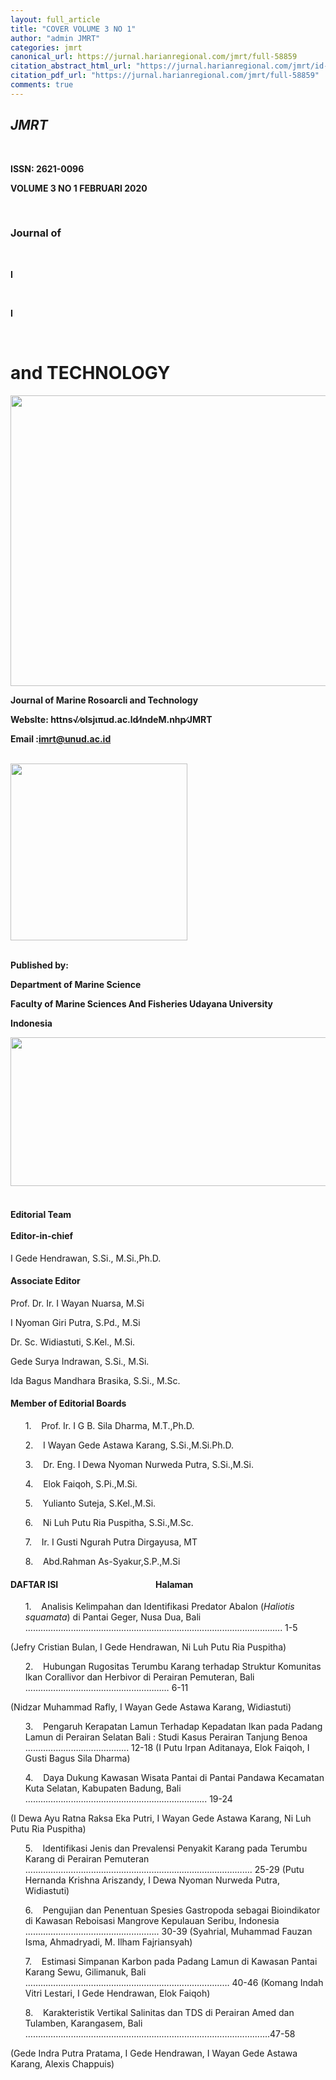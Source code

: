 ```yaml
---
layout: full_article
title: "COVER VOLUME 3 NO 1"
author: "admin JMRT"
categories: jmrt
canonical_url: https://jurnal.harianregional.com/jmrt/full-58859 
citation_abstract_html_url: "https://jurnal.harianregional.com/jmrt/id-58859"
citation_pdf_url: "https://jurnal.harianregional.com/jmrt/full-58859"  
comments: true
---
```


<div><a name="caption1"></a>
<h2><a name="bookmark0"></a><span class="font3" style="font-weight:bold;font-style:italic;"><a name="bookmark1"></a>JMRT</span></h2>
</div><br clear="all">
<div>
<p><span class="font1" style="font-weight:bold;">ISSN: 2621-0096</span></p>
<p><span class="font8" style="font-weight:bold;">VOLUME 3 NO 1 FEBRUARI 2020</span></p>
</div><br clear="all">
<h3><a name="bookmark2"></a><span class="font7" style="font-weight:bold;"><a name="bookmark3"></a>Journal of</span></h3>
<div>
</div><br clear="all">
<div>
<p><span class="font6" style="font-weight:bold;">I</span></p>
</div><br clear="all">
<div>
<p><span class="font6" style="font-weight:bold;">I</span></p>
</div><br clear="all"><a name="caption2"></a>
<h1><a name="bookmark4"></a><span class="font5" style="font-weight:bold;"><a name="bookmark5"></a>and TECHNOLOGY</span></h1>
<div><img src="https://jurnal.harianregional.com/media/58859-1.jpg" alt="" style="width:389pt;height:349pt;">
<p><span class="font0" style="font-weight:bold;">Journal of Marine Rosoarcli and Technology</span></p>
<p><span class="font0" style="font-weight:bold;">Webslte: httns√∕olsjιπud.ac.ld∕lndeM.nhp∕JMRT</span></p>
<p><span class="font0" style="font-weight:bold;">Email :</span><a href="mailto:imrt@unud.ac.id"><span class="font0" style="font-weight:bold;">imrt@unud.ac.id</span></a></p>
</div><br clear="all">
<div><img src="https://jurnal.harianregional.com/media/58859-2.jpg" alt="" style="width:212pt;height:212pt;">
</div><br clear="all">
<div>
<p><span class="font2" style="font-weight:bold;">Published by:</span></p>
<p><span class="font6" style="font-weight:bold;">Department of Marine Science</span></p>
<p><span class="font6" style="font-weight:bold;">Faculty of Marine Sciences And Fisheries Udayana University</span></p>
<p><span class="font6" style="font-weight:bold;">Indonesia</span></p><img src="https://jurnal.harianregional.com/media/58859-3.jpg" alt="" style="width:434pt;height:179pt;">
</div><br clear="all">
<h4><a name="bookmark6"></a><span class="font9" style="font-weight:bold;"><a name="bookmark7"></a>Editorial Team</span><br><br><span class="font9" style="font-weight:bold;"><a name="bookmark8"></a>Editor-in-chief</span></h4>
<p><span class="font9">I Gede Hendrawan, S.Si., M.Si.,Ph.D.</span></p>
<h4><a name="bookmark9"></a><span class="font9" style="font-weight:bold;"><a name="bookmark10"></a>Associate Editor</span></h4>
<p><span class="font9">Prof. Dr. Ir. I Wayan Nuarsa, M.Si</span></p>
<p><span class="font9">I Nyoman Giri Putra, S.Pd., M.Si</span></p>
<p><span class="font9">Dr. Sc. Widiastuti, S.Kel., M.Si.</span></p>
<p><span class="font9">Gede Surya Indrawan, S.Si., M.Si.</span></p>
<p><span class="font9">Ida Bagus Mandhara Brasika, S.Si., M.Sc.</span></p>
<h4><a name="bookmark11"></a><span class="font9" style="font-weight:bold;"><a name="bookmark12"></a>Member of Editorial Boards</span></h4>
<ul style="list-style:none;"><li>
<p><span class="font9">1. &nbsp;&nbsp;&nbsp;Prof. Ir. I G B. Sila Dharma, M.T.,Ph.D.</span></p></li>
<li>
<p><span class="font9">2. &nbsp;&nbsp;&nbsp;I Wayan Gede Astawa Karang, S.Si.,M.Si.Ph.D.</span></p></li>
<li>
<p><span class="font9">3. &nbsp;&nbsp;&nbsp;Dr. Eng. I Dewa Nyoman Nurweda Putra, S.Si.,M.Si.</span></p></li>
<li>
<p><span class="font9">4. &nbsp;&nbsp;&nbsp;Elok Faiqoh, S.Pi.,M.Si.</span></p></li>
<li>
<p><span class="font9">5. &nbsp;&nbsp;&nbsp;Yulianto Suteja, S.Kel.,M.Si.</span></p></li>
<li>
<p><span class="font9">6. &nbsp;&nbsp;&nbsp;Ni Luh Putu Ria Puspitha, S.Si.,M.Sc.</span></p></li>
<li>
<p><span class="font9">7. &nbsp;&nbsp;&nbsp;Ir. I Gusti Ngurah Putra Dirgayusa, MT</span></p></li>
<li>
<p><span class="font9">8. &nbsp;&nbsp;&nbsp;Abd.Rahman As-Syakur,S.P.,M.Si</span></p></li></ul>
<h4><a name="bookmark13"></a><span class="font9" style="font-weight:bold;"><a name="bookmark14"></a>DAFTAR ISI &nbsp;&nbsp;&nbsp;&nbsp;&nbsp;&nbsp;&nbsp;&nbsp;&nbsp;&nbsp;&nbsp;&nbsp;&nbsp;&nbsp;&nbsp;&nbsp;&nbsp;&nbsp;&nbsp;&nbsp;&nbsp;&nbsp;&nbsp;&nbsp;&nbsp;&nbsp;&nbsp;&nbsp;&nbsp;&nbsp;&nbsp;&nbsp;&nbsp;&nbsp;&nbsp;&nbsp;&nbsp;&nbsp;&nbsp;&nbsp;&nbsp;&nbsp;&nbsp;&nbsp;&nbsp;&nbsp;Halaman</span></h4>
<ul style="list-style:none;"><li>
<p><span class="font9">1. &nbsp;&nbsp;&nbsp;Analisis Kelimpahan dan Identifikasi Predator Abalon (</span><span class="font9" style="font-style:italic;">Haliotis squamata</span><span class="font9">) di Pantai Geger, Nusa Dua, Bali …………………………........................................................................ 1-5</span></p></li></ul>
<p><span class="font9">(Jefry Cristian Bulan, I Gede Hendrawan, Ni Luh Putu Ria Puspitha)</span></p>
<ul style="list-style:none;"><li>
<p><span class="font9">2. &nbsp;&nbsp;&nbsp;Hubungan Rugositas Terumbu Karang terhadap Struktur Komunitas Ikan Corallivor dan Herbivor di Perairan Pemuteran, Bali ………………………………………………… 6-11</span></p></li></ul>
<p><span class="font4">(</span><span class="font9">Nidzar Muhammad Rafly, I Wayan Gede Astawa Karang, Widiastuti)</span></p>
<ul style="list-style:none;"><li>
<p><span class="font9">3. &nbsp;&nbsp;&nbsp;Pengaruh Kerapatan Lamun Terhadap Kepadatan Ikan pada Padang Lamun di Perairan Selatan Bali : Studi Kasus Perairan Tanjung Benoa ………………………...……….. 12-18 (I Putu Irpan Aditanaya, Elok Faiqoh, I Gusti Bagus Sila Dharma)</span></p></li>
<li>
<p><span class="font9">4. &nbsp;&nbsp;&nbsp;Daya Dukung Kawasan Wisata Pantai di Pantai Pandawa Kecamatan Kuta Selatan, Kabupaten Badung, Bali ……………………………………………………………... 19-24</span></p></li></ul>
<p><span class="font9">(I Dewa Ayu Ratna Raksa Eka Putri, I Wayan Gede Astawa Karang, Ni Luh Putu Ria Puspitha)</span></p>
<ul style="list-style:none;"><li>
<p><span class="font9">5. &nbsp;&nbsp;&nbsp;Identifikasi Jenis dan Prevalensi Penyakit Karang pada Terumbu Karang di Perairan Pemuteran …………..…………………………………………………………………. 25-29 (Putu Hernanda Krishna Ariszandy, I Dewa Nyoman Nurweda Putra, Widiastuti)</span></p></li>
<li>
<p><span class="font9">6. &nbsp;&nbsp;&nbsp;Pengujian dan Penentuan Spesies Gastropoda sebagai Bioindikator di Kawasan Reboisasi Mangrove Kepulauan Seribu, Indonesia …………………………………………….. 30-39 (Syahrial, Muhammad Fauzan Isma, Ahmadryadi, M. Ilham Fajriansyah)</span></p></li>
<li>
<p><span class="font9">7. &nbsp;&nbsp;&nbsp;Estimasi Simpanan Karbon pada Padang Lamun di Kawasan Pantai Karang Sewu, Gilimanuk, Bali ……………………………………………………………………… 40-46 (Komang Indah Vitri Lestari, I Gede Hendrawan, Elok Faiqoh)</span></p></li>
<li>
<p><span class="font9">8. &nbsp;&nbsp;&nbsp;Karakteristik Vertikal Salinitas dan TDS di Perairan Amed dan Tulamben, Karangasem, Bali ……………………………………………………………………………….......47-58</span></p></li></ul>
<p><span class="font4">(</span><span class="font9">Gede Indra Putra Pratama, I Gede Hendrawan, I Wayan Gede Astawa Karang, Alexis Chappuis)</span></p>